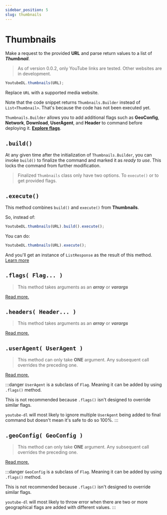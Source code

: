 ```yaml
---
sidebar_position: 5
slug: thumbnails
---
```


# Thumbnails

Make a request to the provided **URL** and parse return values to a list of **_Thumbnail_**.

> As of version 0.0.2, only YouTube links are tested. Other websites are in development.

```javascript
YoutubeDL.thumbnails(URL);
```

Replace `URL` with a supported media website.

Note that the code snippet returns `Thumbnails.Builder` instead of `List<Thumbnail>`.
That's because the code has not been executed yet.

`Thumbnails.Builder` allows you to add additional flags such as **GeoConfig**, **Network**, **Download**, **UserAgent**, and **Header**
to command before deploying it. [**Explore flags**](/docs/flags).

## `.build()`

At any given time after the initialization of `Thumbnails.Builder`, you can invoke `build()` to finalize the command
and marked it as _ready to use_. This locks the command from further modification.

> Finalized `Thumbnails` class only have two options. To `execute()` or to get provided flags.

## `.execute()`

This method combines `build()` and `execute()` from **Thumbnails**.

So, instead of:

```javascript
YoutubeDL.thumbnails(URL).build().execute();
```

You can do:

```javascript
YoutubeDL.thumbnails(URL).execute();
```

And you'll get an instance of `ListResponse` as the result of this method. 
[Learn more](../responses#listresponse)

## `.flags( Flag... )`
> This method takes arguments as an **_array_** or **_varargs_**

[Read more.](/docs/flags/Flag.md)

## `.headers( Header... )`
> This method takes arguments as an **_array_** or **_varargs_**

[Read more.](/docs/flags/Header.md)

## `.userAgent( UserAgent )`
> This method can only take **ONE** argument. Any subsequent call overrides the preceding one.

[Read more.](/docs/flags/UserAgent.md)

:::danger
`UserAgent` is a subclass of `Flag`. Meaning it can be added by using `.flags()` method.

This is not recommended because `.flags()` isn't designed to override similar flags.

`youtube-dl` will most likely to ignore multiple `UserAgent` being added to final command but
doesn't mean it's safe to do so 100%.
:::

## `.geoConfig( GeoConfig )`
> This method can only take **ONE** argument. Any subsequent call overrides the preceding one.

[Read more.](/docs/flags/GeoConfig.md)

:::danger
`GeoConfig` is a subclass of `Flag`. Meaning it can be added by using `.flags()` method.

This is not recommended because `.flags()` isn't designed to override similar flags.

`youtube-dl` will most likely to throw error when there are two 
or more geographical flags are added with different values.
:::